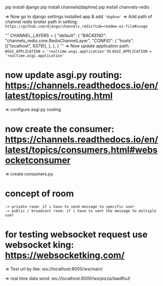 pip install django
pip install channels[daphne]
pip install channels-redis

=> Now go to django settings installed app & add ``'daphne'``
=> Add path of channel redis broker path in setting: ``https://github.com/django/channels_redis?tab=readme-ov-file#usage``

'''
CHANNEL_LAYERS = {
    "default": {
        "BACKEND": "channels_redis.core.RedisChannelLayer",
        "CONFIG": {
            "hosts": [("localhost", 6379)],
        },
    },
}
'''
=> Now update application path: ``WSGI_APPLICATION = 'realtime.wsgi.application'`` to ``ASGI_APPLICATION = 'realtime.asgi.application'``


# now update asgi.py routing: https://channels.readthedocs.io/en/latest/topics/routing.html

=> configure asgi.py routing


# now create the consumer: https://channels.readthedocs.io/en/latest/topics/consumers.html#websocketconsumer
=> create consumers.py

# concept of room
    -> private room: if i have to send message to specific user
    -> public / broadcast room: if i have to sent the message to multiple user


# for testing websocket request use websocket king: https://websocketking.com/
=> Test url by like: ws://localhost:8000/ws/main/

=> real time data send: ws://localhost:8000/ws/pizza/IaadKvJ/